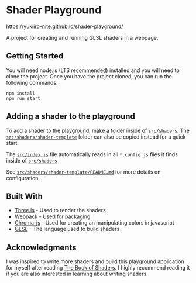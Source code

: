 # Shader Playground
https://yukiiro-nite.github.io/shader-playground/

A project for creating and running GLSL shaders in a webpage.

## Getting Started

You will need [node.js](https://nodejs.org/en/) (LTS recommended) installed and you will need to clone the project. Once you have the project cloned, you can run the following commands:

```
npm install
npm run start
```

## Adding a shader to the playground

To add a shader to the playground, make a folder inside of [`src/shaders`](src/shaders). The [`src/shaders/shader-template`](src/shaders/shader-template) folder can also be copied instead for a quick start.

The [`src/index.js`](src/index.js) file automatically reads in all `*.config.js` files it finds inside of [`src/shaders`](src/shaders)

See [`src/shaders/shader-template/README.md`](src/shaders/shader-template/README.md) for more details on configuration.

## Built With

* [Three.js](https://threejs.org/docs/index.html#manual/en/introduction/Creating-a-scene) - Used to render the shaders
* [Webpack](https://webpack.js.org/concepts/) - Used for packaging
* [Chroma-js](https://vis4.net/chromajs/) - Used for creating an manipulating colors in javascript
* [GLSL](https://www.khronos.org/registry/OpenGL-Refpages/gl4/index.php) - The language used to build shaders

## Acknowledgments

I was inspired to write more shaders and build this playground application for myself after reading [The Book of Shaders](https://thebookofshaders.com/). I highly recommend reading it if you are also interested in learning about writing shaders.

